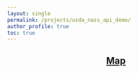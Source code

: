 ```yaml
---
layout: single
permalink: /projects/usda_nass_api_demo/
author_profile: true
toc: true
---
```



<h2 align="center"> 
    <a href="/images/folium_test.html">
        Map
    </a>
</h2>